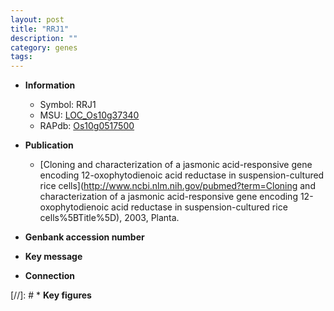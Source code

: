 ```yaml
---
layout: post
title: "RRJ1"
description: ""
category: genes
tags: 
---
```


* **Information**  
    + Symbol: RRJ1  
    + MSU: [LOC_Os10g37340](http://rice.plantbiology.msu.edu/cgi-bin/ORF_infopage.cgi?orf=LOC_Os10g37340)  
    + RAPdb: [Os10g0517500](http://rapdb.dna.affrc.go.jp/viewer/gbrowse_details/irgsp1?name=Os10g0517500)  

* **Publication**  
    + [Cloning and characterization of a jasmonic acid-responsive gene encoding 12-oxophytodienoic acid reductase in suspension-cultured rice cells](http://www.ncbi.nlm.nih.gov/pubmed?term=Cloning and characterization of a jasmonic acid-responsive gene encoding 12-oxophytodienoic acid reductase in suspension-cultured rice cells%5BTitle%5D), 2003, Planta.

* **Genbank accession number**  

* **Key message**  

* **Connection**  

[//]: # * **Key figures**  


